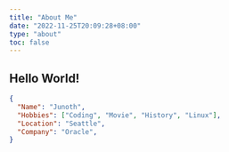 ```yaml
---
title: "About Me"
date: "2022-11-25T20:09:28+08:00"
type: "about"
toc: false
---
```


## Hello World!

```json
{
  "Name": "Junoth",
  "Hobbies": ["Coding", "Movie", "History", "Linux"],
  "Location": "Seattle",
  "Company": "Oracle",
}
```
